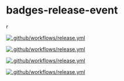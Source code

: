 # badges-release-event
r

[![.github/workflows/release.yml](https://github.com/anthmmatic/badges-release-event/actions/workflows/release.yml/badge.svg?branch=1%2E06)](https://github.com/anthmmatic/badges-release-event/actions/workflows/release.yml)

[![.github/workflows/release.yml](https://github.com/anthmmatic/badges-release-event/actions/workflows/release.yml/badge.svg?branch=1.07)](https://github.com/anthmmatic/badges-release-event/actions/workflows/release.yml)

[![.github/workflows/release.yml](https://github.com/anthmmatic/badges-release-event/actions/workflows/release.yml/badge.svg?branch=1.08)](https://github.com/anthmmatic/badges-release-event/actions/workflows/release.yml)

[![.github/workflows/release.yml](https://github.com/anthmmatic/badges-release-event/actions/workflows/release.yml/badge.svg?branch=1.10)](https://github.com/anthmmatic/badges-release-event/actions/workflows/release.yml)
